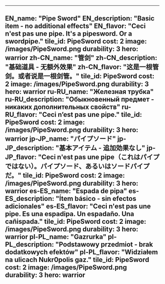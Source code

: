 ---

EN_name: "Pipe Sword"
EN_description: "Basic item - no additional effects"
EN_flavor: "Ceci n'est pas une pipe. It's a pipesword. Or a swordpipe."
tile_id: PipeSword
cost: 2
image: /images/PipeSword.png
durability: 3
hero: warrior
zh-CN_name: "管剑"
zh-CN_description: "基础道具 - 无额外效果"
zh-CN_flavor: "这是一根管剑。或者说是一根剑管。"
tile_id: PipeSword
cost: 2
image: /images/PipeSword.png
durability: 3
hero: warrior
ru-RU_name: "Железная трубка"
ru-RU_description: "Обыкновенный предмет - никаких дополнительных свойств"
ru-RU_flavor: "Ceci n’est pas une pipe."
tile_id: PipeSword
cost: 2
image: /images/PipeSword.png
durability: 3
hero: warrior
jp-JP_name: "パイプソード"
jp-JP_description: "基本アイテム - 追加効果なし"
jp-JP_flavor: "Ceci n'est pas une pipe（これはパイプではない）。パイプソード、あるいはソードパイプだ。"
tile_id: PipeSword
cost: 2
image: /images/PipeSword.png
durability: 3
hero: warrior
es-ES_name: "Espada de pipa"
es-ES_description: "Ítem básico - sin efectos adicionales"
es-ES_flavor: "Ceci n'est pas une pipe. Es una espadipa. Un espadaño. Una cañispada."
tile_id: PipeSword
cost: 2
image: /images/PipeSword.png
durability: 3
hero: warrior
pl-PL_name: "Gazrurka"
pl-PL_description: "Podstawowy przedmiot - brak dodatkowych efektów"
pl-PL_flavor: "Widziałem na ulicach Nukr0polis gaz."
tile_id: PipeSword
cost: 2
image: /images/PipeSword.png
durability: 3
hero: warrior
---